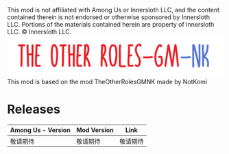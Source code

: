 This mod is not affiliated with Among Us or Innersloth LLC, and the content contained therein is not endorsed or otherwise sponsored by Innersloth LLC. Portions of the materials contained herein are property of Innersloth LLC. © Innersloth LLC.
![LOGO](https://github.com/endrmen9487/TheOtherRolesGMNK/blob/main/Banner.png)
This mod is based on the mod TheOtherRolesGMNK made by NotKomi
# Releases

| Among Us - Version | Mod Version | Link                                                         |
| ------------------ | ----------- | ------------------------------------------------------------ |
| 敬请期待         | 敬请期待   | 敬请期待|
